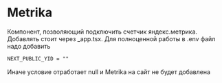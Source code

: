 # Metrika

Компонент, позволяющий подключить счетчик яндекс.метрика.
Добавлять стоит через _app.tsx. Для полноценной работы в .env файл надо добавить

```txt
NEXT_PUBLIC_YID = ""
```

Иначе условие отработает null и Metrika на сайт не будет добавлена